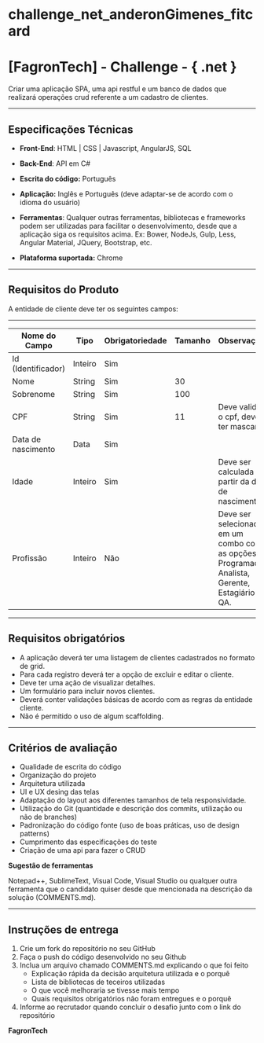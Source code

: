 # challenge_net_anderonGimenes_fitcard
[FagronTech] - Challenge - { .net } 
===================

Criar uma aplicação SPA, uma api restful e um banco de dados que realizará operações crud referente a um cadastro de clientes.

-------------

Especificações Técnicas
-------------

- **Front-End**: HTML | CSS | Javascript, AngularJS, SQL 

- **Back-End**: API em C#

- **Escrita do código:** Português

- **Aplicação:** Inglês e Português (deve adaptar-se de acordo com o idioma do usuário)

- **Ferramentas**: Qualquer outras ferramentas, bibliotecas e frameworks podem ser utilizadas para facilitar o desenvolvimento, desde que a aplicação siga os requisitos acima. Ex: Bower, NodeJs, Gulp, Less, Angular Material, JQuery, Bootstrap, etc.

- **Plataforma suportada:** Chrome 

------------

Requisitos do Produto
-------------

A entidade de cliente deve ter os seguintes campos: 

----------------


Nome do Campo          |  Tipo     |   Obrigatoriedade      |   Tamanho    |          Observações
-----------------------|-----------|------------------------|--------------|-------------------------------------------------------
Id (Identificador)     | Inteiro   |	      Sim	    |	           |
Nome	               |  String   |	      Sim	    |       30	   |
Sobrenome	       |  String   |	      Sim	    |      100	   |
CPF	               |  String   |	      Sim	    |       11	   |  Deve validar o cpf, deve ter mascara
Data de nascimento     |  Data	   |          Sim	    |	           |
Idade	               |  Inteiro  |	      Sim           |	           |  Deve ser calculada a partir da data de nascimento
Profissão	       | Inteiro   |          Não	    |	           |  Deve ser selecionado em um combo com as opções                                                                                           Programador, Analista, Gerente, Estagiário e QA.

-------------

Requisitos obrigatórios
--------------

- A aplicação deverá ter uma listagem de clientes cadastrados no formato de grid.
- Para cada registro deverá ter a opção de excluir e editar o cliente. 
- Deve ter uma ação de visualizar detalhes.
- Um formulário para incluir novos clientes.
- Deverá conter validações básicas de acordo com as regras da entidade cliente.
- Não é permitido o uso de algum scaffolding.

----------

Critérios de avaliação
-------------

 - Qualidade de escrita do código
 - Organização do projeto
 - Arquitetura utilizada
 - UI e UX desing das telas
 - Adaptação do layout aos diferentes tamanhos de tela responsividade.
 - Utilização do Git (quantidade e descrição dos commits, utilização ou não de branches)
 - Padronização do código fonte (uso de boas práticas, uso de design patterns)
 - Cumprimento das especificações do teste
 - Criação de uma api para fazer o CRUD 

**Sugestão de ferramentas**                               

Notepad++, SublimeText, Visual Code, Visual Studio ou qualquer outra ferramenta que o candidato quiser desde que mencionada na descrição da solução (COMMENTS.md).

------------

Instruções de entrega
-------------

 1. Crie um fork do repositório no seu GitHub
 2. Faça o push do código desenvolvido no seu Github
 3. Inclua um arquivo chamado COMMENTS.md explicando o que foi feito
	 - Explicação rápida da decisão arquitetura utilizada e o porquê
	 - Lista de bibliotecas de teceiros utilizadas
	 - O que você melhoraria se tivesse mais tempo
	 - Quais requisitos obrigatórios não foram entregues e o porquê 
 4. Informe ao recrutador quando concluir o desafio junto com o link do repositório

**FagronTech**
